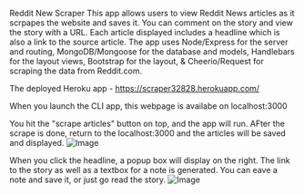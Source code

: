 Reddit New Scraper This app allows users to view Reddit News articles as it scrpapes the website and saves it. You can comment on the story and view the story with a URL. Each article displayed includes a headline which is also a link to the source article. The app uses Node/Express for the server and routing, MongoDB/Mongoose for the database and models, Handlebars for the layout views, Bootstrap for the layout, & Cheerio/Request for scraping the data from Reddit.com.

The deployed Heroku app - https://scraper32828.herokuapp.com/

When you launch the CLI app, this webpage is availabe on localhost:3000


You hit the "scrape articles" button on top, and the app will run. 
AFter the scrape is done, return to the localhost:3000 and the articles will be saved and displayed. 
![Image](../images/1.png)

When you click the headline, a popup box will display on the right. The link to the story as well as a textbox for a note is generated. You can eave a note and save it, or just go read the story. 
![Image](../images/2.png)